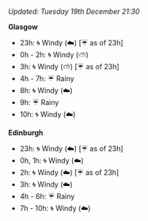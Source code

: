 *Updated: Tuesday 19th December 21:30*

**Glasgow**

* 23h: :cyclone: Windy (:cloud:) [:umbrella: as of 23h]
* 0h - 2h: :cyclone: Windy (:partly_sunny:)
* 3h: :cyclone: Windy (:partly_sunny:) [:umbrella: as of 23h]
* 4h - 7h: :umbrella: Rainy
* 8h: :cyclone: Windy (:cloud:)
* 9h: :umbrella: Rainy
* 10h: :cyclone: Windy (:cloud:)

**Edinburgh**

* 23h: :cyclone: Windy (:cloud:) [:umbrella: as of 23h]
* 0h, 1h: :cyclone: Windy (:cloud:)
* 2h: :cyclone: Windy (:cloud:) [:umbrella: as of 23h]
* 3h: :cyclone: Windy (:cloud:)
* 4h - 6h: :umbrella: Rainy
* 7h - 10h: :cyclone: Windy (:cloud:)
